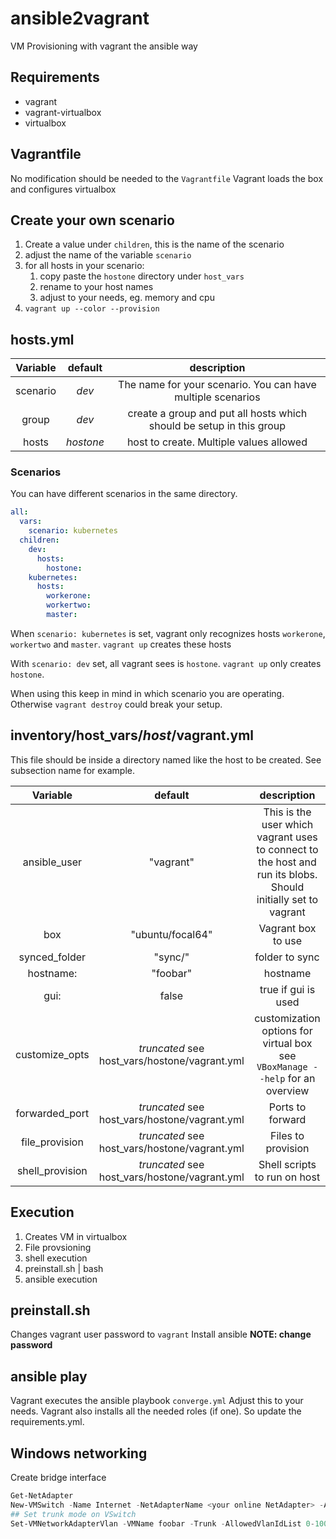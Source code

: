 # ansible2vagrant

VM Provisioning with vagrant the ansible way

## Requirements

* vagrant
* vagrant-virtualbox
* virtualbox

## Vagrantfile

No modification should be needed to the `Vagrantfile`
Vagrant loads the box and configures virtualbox

## Create your own scenario

1. Create a value under `children`, this is the name of the scenario
2. adjust the name of the variable `scenario`
3. for all hosts in your scenario:
    1. copy paste the `hostone` directory under `host_vars`
    2. rename to your host names
    3. adjust to your needs, eg. memory and cpu
4. `vagrant up --color --provision` 

## hosts.yml

| Variable | default | description |
|:---:|:---:|:---:|
| scenario | *dev* | The name for your scenario. You can have multiple scenarios |
| group | *dev* | create a group and put all hosts which should be setup in this group |
| hosts | *hostone* | host to create. Multiple values allowed |

### Scenarios

You can have different scenarios in the same directory.

```yaml
all:
  vars:
    scenario: kubernetes
  children:
    dev:
      hosts:
        hostone:
    kubernetes:
      hosts:
        workerone:
        workertwo:
        master:
```

When `scenario: kubernetes` is set,
vagrant only recognizes hosts `workerone`, `workertwo` and `master`.
`vagrant up` creates these hosts

With `scenario: dev` set, all vagrant sees is `hostone`.
`vagrant up` only creates `hostone`.

When using this keep in mind in which scenario you are operating.
Otherwise `vagrant destroy` could break your setup.

## inventory/host_vars/*host*/vagrant.yml

This file should be inside a directory named like the host to be created.
See subsection name for example.

| Variable | default | description |
|:---:|:---:|:---:|
| ansible_user | "vagrant" | This is the user which vagrant uses to connect to the host and run its blobs. Should initially set to vagrant |
| box | "ubuntu/focal64" | Vagrant box to use |
| synced_folder | "sync/" | folder to sync |
| hostname: | "foobar" | hostname |
| gui: | false | true if gui is used |
| customize_opts | *truncated* see host_vars/hostone/vagrant.yml | customization options for virtual box see `VBoxManage --help` for an overview |
| forwarded_port | *truncated* see host_vars/hostone/vagrant.yml | Ports to forward |
| file_provision | *truncated* see host_vars/hostone/vagrant.yml | Files to provision |
| shell_provision | *truncated* see host_vars/hostone/vagrant.yml | Shell scripts to run on host |

## Execution

1. Creates VM in virtualbox
2. File provsioning
5. shell execution
3. preinstall.sh | bash
4. ansible execution

## preinstall.sh

Changes vagrant user password to `vagrant`
Install ansible
**NOTE: change password**

## ansible play

Vagrant executes the ansible playbook `converge.yml`
Adjust this to your needs.
Vagrant also installs all the needed roles (if one).
So update the requirements.yml.

## Windows networking

Create bridge interface

```powershell
Get-NetAdapter
New-VMSwitch -Name Internet -NetAdapterName <your online NetAdapter> -AllowManagementOS $true
## Set trunk mode on VSwitch
Set-VMNetworkAdapterVlan -VMName foobar -Trunk -AllowedVlanIdList 0-100 -NativeVlanId 0
```
